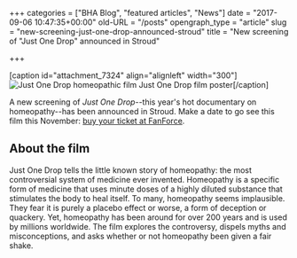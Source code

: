 +++
categories = ["BHA Blog", "featured articles", "News"]
date = "2017-09-06 10:47:35+00:00"
old-URL = "/posts"
opengraph_type = "article"
slug = "new-screening-just-one-drop-announced-stroud"
title = "New screening of \"Just One Drop\" announced in Stroud"

+++

[caption id="attachment_7324" align="alignleft" width="300"]![Just One Drop homeopathic film](https://res.cloudinary.com/homeopathyuk/v1557403245/bha/JOD-poster-thumbnail-300x300.jpg) Just One Drop film poster[/caption]

A new screening of _Just One Drop_--this year's hot documentary on homeopathy--has been announced in Stroud. Make a date to go see this film this November: [buy your ticket at FanForce](https://fan-force.com/screenings/just-one-drop-vue-cinema-stroud-uk/).

## About the film

Just One Drop tells the little known story of homeopathy: the most controversial system of medicine ever invented. Homeopathy is a specific form of medicine that uses minute doses of a highly diluted substance that stimulates the body to heal itself. To many, homeopathy seems implausible. They fear it is purely a placebo effect or worse, a form of deception or quackery. Yet, homeopathy has been around for over 200 years and is used by millions worldwide. The film explores the controversy, dispels myths and misconceptions, and asks whether or not homeopathy been given a fair shake.
